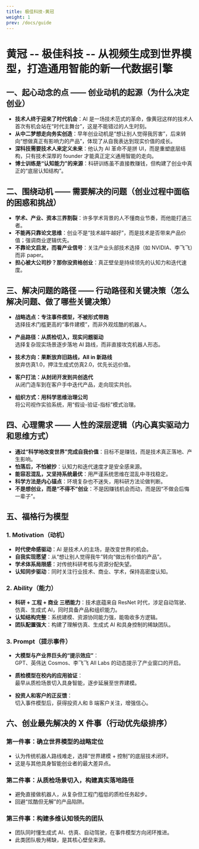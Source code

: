 ```yaml
---
title: 极佳科技-黄冠
weight: 1
prev: /docs/guide
---
```

# 黄冠 -- 极佳科技 -- 从视频生成到世界模型，打造通用智能的新一代数据引擎

## 一、起心动念的点 —— 创业动机的起源（为什么决定创业）

- **技术人终于迎来了时代机会**：AI 是一场技术范式的革命，像黄冠这样的技术人首次有机会站在“时代主舞台”，这是不能错过的人生时刻。
- **从中二梦想走向务实创造**：早年创业动机是“想让别人觉得我厉害”，后来转向“想做真正有影响力的产品”，体现了从自我表达到现实价值的成长。
- **深科技需要技术人来定义未来**：他认为 AI 革命不是拼 UI，而是重塑底层结构，只有技术深厚的 founder 才能真正定义通用智能的走向。
- **博士训练是“认知能力”的来源**：科研训练虽不直接教赚钱，但构建了创业中真正的“底层认知结构”。

## 二、围绕动机 —— 需要解决的问题（创业过程中面临的困惑和挑战）

- **学术、产业、资本三界割裂**：许多学术背景的人不懂商业节奏，而他能打通三者。
- **不能再只靠论文思维**：创业不是“技术越牛越好”，而是技术是否带来产品价值；强调商业逻辑优先。
- **不靠论文启发，而看产业信号**：关注产业头部技术选择（如 NVIDIA、李飞飞）而非 paper。
- **担心被大公司抄？那你没资格创业**：真正壁垒是持续领先的认知力和迭代速度。

## 三、解决问题的路径 —— 行动路径和关键决策（怎么解决问题、做了哪些关键决策）

- **战略选点：专注事件模型，不被形式带跑**  
  选择技术门槛更高的“事件建模”，而非外观炫酷的机器人。

- **产品路径：从质检切入，现实问题驱动**  
  选择复杂现实场景逐步落地 AI 路线，而非直接攻克机器人形态。

- **技术方向：果断放弃旧路线，All in 新路线**  
  放弃仿真1.0，押注生成式仿真2.0，优先长远价值。

- **客户打法：从封闭开发到共创迭代**  
  从闭门造车到在客户手中迭代产品，走向现实共创。

- **组织方式：用科学思维治理公司**  
  将公司视作实验系统，用“假设-验证-指标”模式治理。

## 四、心理需求 —— 人性的深层逻辑（内心真实驱动力和思维方式）

- **通过“科学地改变世界”完成自我价值**：目标不是赚钱，而是技术真正落地、产生影响。
- **怕落后，不怕被抄**：认知力和迭代速度才是安全感来源。
- **能容忍混乱，又坚持系统最优**：用严谨系统思维在混乱中寻找稳定。
- **科学方法是内心锚点**：环境复杂也不迷失，用科研方法论做判断。
- **不是想创业，而是“不得不”创业**：不是因赚钱机会而动，而是因“不做会后悔一辈子”。

## 五、福格行为模型

### 1. Motivation（动机）

- **时代使命感驱动**：AI 是技术人的主场，是改变世界的机会。
- **自我实现愿望**：从“想让别人觉得我牛”转向“做出有价值的产品”。
- **学术体系局限感**：对传统科研考核与资源分配失望。
- **认知同步驱动**：同时关注行业技术、商业、学术，保持高密度认知。

### 2. Ability（能力）

- **科研 + 工程 + 商业 三栖能力**：技术底蕴来自 ResNet 时代，涉足自动驾驶、仿真、生成式 AI，同时具备产品和组织能力。
- **认知结构完整**：系统建模、资源协同能力强，能吸收多方逻辑。
- **团队配置强大**：构建了理解仿真、生成式 AI 和具身控制的稀缺团队。

### 3. Prompt（提示事件）

- **大模型与产业界巨头的“提示效应”**：  
  GPT、英伟达 Cosmos、李飞飞 All Labs 的动态提示了产业窗口的开启。

- **质检模型在校内的应用验证**：  
  最早从质检场景切入具身智能，逐步延展至世界建模。

- **投资人和客户的正反馈**：  
  切入事件模型后，获得投资人和 B 端客户关注，增强信心。

## 六、创业最先解决的 X 件事（行动优先级排序）

### 第一件事：确立世界模型的战略定位

- 认为传统机器人路线难走，选择“世界建模 + 控制”的底层技术闭环。
- 这是与其他具身智能创业者的最大差异点。

### 第二件事：从质检场景切入，构建真实落地路径

- 避免直接做机器人，从复杂但工程门槛低的质检任务起步。
- 回避“炫酷但无解”的产品陷阱。

### 第三件事：构建多维认知领先的团队

- 团队同时懂生成式 AI、仿真、自动驾驶，在事件模型方向闭环推进。
- 此类团队极为稀缺，是其核心壁垒来源。


[page-bundles]: https://gohugo.io/content-management/page-bundles/#leaf-bundles